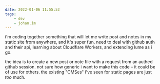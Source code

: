 ```yaml
---
date: 2022-01-06 11:55:53
tags:
    - dev
    - johan.im
---
```


i'm coding together something that will let me write post and notes in my static site from anywhere,
and it's super fun. need to deal with github auth and their api, learning about Cloudflare Workers,
and extending lume as i go.

the idea is to create a new post or note file with a request from an authed github session. not sure
how generic i want to make this code – it could be of use for others. the existing "CMSes" i've seen
for static pages are just _too_ much.

